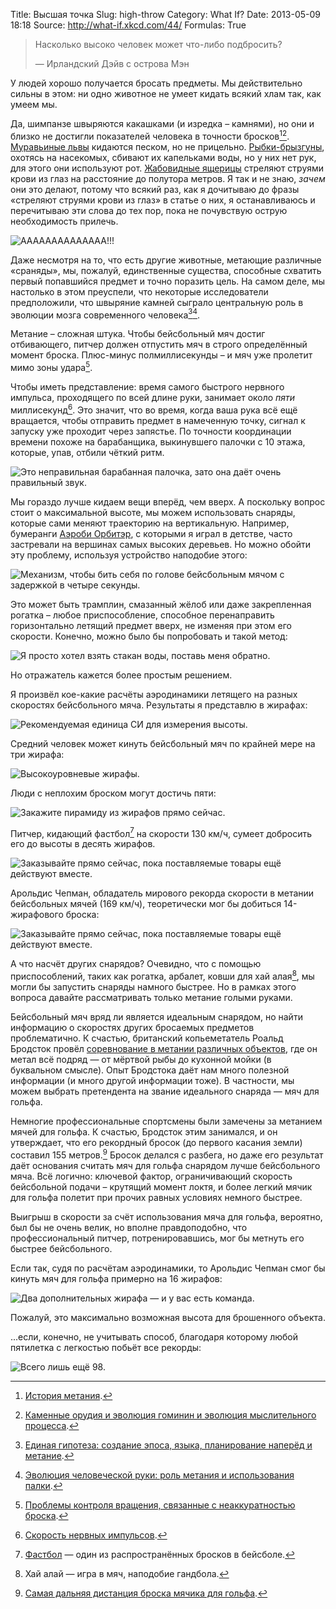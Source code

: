 Title: Высшая точка
Slug: high-throw
Category: What If?
Date: 2013-05-09 18:18
Source: http://what-if.xkcd.com/44/
Formulas: True

> Насколько высоко человек может что-либо подбросить?
> 
> — Ирландский Дэйв с острова Мэн

У людей хорошо получается бросать предметы. Мы действительно сильны в этом: ни одно животное не умеет кидать всякий хлам так, как умеем мы.

Да, шимпанзе швыряются какашками (и изредка – камнями), но они и близко не достигли показателей человека в точности бросков[^1][^2]. [Муравьиные львы](http://ru.wikipedia.org/wiki/Муравьиные_львы) кидаются песком, но не прицельно. [Рыбки-брызгуны](http://ru.wikipedia.org/wiki/Брызгуны), охотясь на насекомых, сбивают их капельками воды, но у них нет рук, для этого они используют рот. [Жабовидные ящерицы](http://ru.wikipedia.org/wiki/Жабовидные_ящерицы) стреляют струями крови из глаз на расстояние до полутора метров. Я так и не знаю, _зачем_ они это делают, потому что всякий раз, как я дочитываю до фразы «стреляют струями крови из глаз» в статье о них, я останавливаюсь и перечитываю эти слова до тех пор, пока не почувствую острую необходимость прилечь.

![](/uploads/044-high-throw/high_throw_blood.png "AAAAAAAAAAAAAA!!!")

Даже несмотря на то, что есть другие животные, метающие различные «сраняды», мы, пожалуй, единственные существа, способные схватить первый попавшийся предмет и точно поразить цель. На самом деле, мы настолько в этом преуспели, что некоторые исследователи предположили, что швыряние камней сыграло центральную роль в эволюции мозга современного человека[^3][^4].

Метание – сложная штука. Чтобы бейсбольный мяч достиг отбивающего, питчер должен отпустить мяч в строго определённый момент броска. Плюс-минус полмиллисекунды – и мяч уже пролетит мимо зоны удара[^5].

Чтобы иметь представление: время самого быстрого нервного импульса, проходящего по всей длине руки, занимает около _пяти_ миллисекунд[^6]. Это значит, что во время, когда ваша рука всё ещё вращается, чтобы отправить предмет в намеченную точку, сигнал к запуску уже проходит через запястье. По точности координации времени похоже на барабанщика, выкинувшего палочки с 10 этажа, которые, упав, отбили чёткий ритм.

![](/uploads/044-high-throw/high_throw_drumstick.png "Это неправильная барабанная палочка, зато она даёт очень правильный звук.")

Мы гораздо лучше кидаем вещи вперёд, чем вверх. А поскольку вопрос стоит о максимальной высоте, мы можем использовать снаряды, которые сами меняют траекторию на вертикальную. Например, бумеранги [Аэроби Орбитэр](http://aerobie.com/products/orbiter.htm), с которыми я играл в детстве, часто застревали на вершинах самых высоких деревьев. Но можно обойти эту проблему, используя устройство наподобие этого:

![](/uploads/044-high-throw/high_throw_redirector.png "Механизм, чтобы бить себя по голове бейсбольным мячом с задержкой в четыре секунды.")

Это может быть трамплин, смазанный жёлоб или даже закрепленная рогатка – любое приспособление, способное перенаправить горизонтально летящий предмет вверх, не изменяя при этом его скорости. Конечно, можно было бы попробовать и такой метод:

![](/uploads/044-high-throw/high_throw_gravity_ru.png "Я просто хотел взять стакан воды, поставь меня обратно.")

Но отражатель кажется более простым решением.

Я произвёл кое-какие расчёты аэродинамики летящего на разных скоростях бейсбольного мяча. Результаты я представлю в жирафах:

![](/uploads/044-high-throw/high_throw_giraffe_ru.png "Рекомендуемая единица СИ для измерения высоты.")

Средний человек может кинуть бейсбольный мяч по крайней мере на три жирафа:

![](/uploads/044-high-throw/high_throw_3.png "Высокоуровневые жирафы.")

Люди с неплохим броском могут достичь пяти:

![](/uploads/044-high-throw/high_throw_5.png "Закажите пирамиду из жирафов прямо сейчас.")

Питчер, кидающий фастбол[^7] на скорости 130 км/ч, сумеет добросить его до высоты в десять жирафов.

![](/uploads/044-high-throw/high_throw_10.png "Заказывайте прямо сейчас, пока поставляемые товары ещё действуют вместе.")

Арольдис Чепман, обладатель мирового рекорда скорости в метании бейсбольных мячей (169 км/ч), теоретически мог бы добиться 14-жирафового броска:

![](/uploads/044-high-throw/high_throw_14.png "Заказывайте прямо сейчас, пока поставляемые товары ещё действуют вместе.")

А что насчёт других снарядов? Очевидно, что с помощью приспособлений, таких как рогатка, арбалет, ковши для хай алая[^9], мы могли бы запустить снаряды намного быстрее. Но в рамках этого вопроса давайте рассматривать только метание голыми руками.

Бейсбольный мяч вряд ли является идеальным снарядом, но найти информацию о скоростях других бросаемых предметов проблематично. К счастью, британский копьеметатель Роальд Бродсток провёл [соревнование в метании различных объектов](http://www.youtube.com/watch?v=78OPnVweKeg), где он метал всё подряд — от мёртвой рыбы до кухонной мойки (в буквальном смысле). Опыт Бродстока даёт нам много полезной информации (и много другой информации тоже). В частности, мы можем выбрать претендента на звание идеального снаряда — мяч для гольфа.

Немногие профессиональные спортсмены были замечены за метанием мячей для гольфа. К счастью, Бродсток этим занимался, и он утверждает, что его рекордный бросок (до первого касания земли) составил 155 метров.[^8] Бросок делался с разбега, но даже его результат даёт основания считать мяч для гольфа снарядом лучше бейсбольного мяча. Всё логично: ключевой фактор, ограничивающий скорость бейсбольной подачи – крутящий момент локтя, и более легкий мячик для гольфа полетит при прочих равных условиях немного быстрее.

Выигрыш в скорости за счёт использования мяча для гольфа, вероятно, был бы не очень велик, но вполне правдоподобно, что профессиональный питчер, потренировавшись, мог бы метнуть его быстрее бейсбольного.

Если так, судя по расчётам аэродинамики, то Арольдис Чепман смог бы кинуть мяч для гольфа примерно на 16 жирафов:

![](/uploads/044-high-throw/high_throw_16_ru.png "Два дополнительных жирафа — и у вас есть команда.")

Пожалуй, это максимально возможная высота для брошенного объекта.

...если, конечно, не учитывать способ, благодаря которому любой пятилетка с легкостью побьёт все рекорды:

![](/uploads/044-high-throw/high_throw_balloon.png "Всего лишь ещё 98.")

[^1]: [История метания](http://ecodevoevo.blogspot.com/2009/10/prehistory-of-throwing-things.html).
[^2]: [Каменные орудия и эволюция гоминин и эволюция мыслительного процесса](http://www.academia.edu/235788/Chapter_9._Stone_tools_and_the_evolution_of_hominin_and_human_cognition).
[^3]: [Единая гипотеза: создание эпоса, языка, планирование наперёд и метание](http://www.williamcalvin.com/1990s/1993Unitary.htm).
[^4]: [Эволюция человеческой руки: роль метания и использования палки](http://www.ncbi.nlm.nih.gov/pmc/articles/PMC1571064/).
[^5]: [Проблемы контроля вращения, связанные с неаккуратностью броска](http://jn.physiology.org/content/75/3/1013.full.pdf).
[^6]: [Скорость нервных импульсов](http://hypertextbook.com/facts/2002/DavidParizh.shtml).
[^7]: [Фастбол](http://en.wikipedia.org/wiki/Fastball) — один из распространённых бросков в бейсболе.
[^8]: [Самая дальняя дистанция броска мячика для гольфа](http://recordsetter.com/world-record/world-record-for-throwing-golf-ball/7349#contentsection).
[^9]: Хай алай — игра в мяч, наподобие гандбола.
